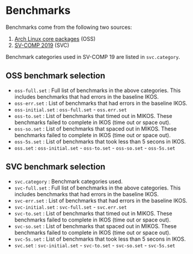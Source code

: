 # Benchmarks

Benchmarks come from the following two sources:

1. [Arch Linux core packages](https://wiki.archlinux.org/index.php/Official_repositories#core) (OSS)
2. [SV-COMP 2019](https://github.com/sosy-lab/sv-benchmarks) (SVC)

Benchmark categories used in SV-COMP 19 are listed in `svc.category`.

## OSS benchmark selection
- `oss-full.set` : Full list of benchmarks in the above categories.
This includes benchmarks that had errors in the baseline IKOS.
- `oss-err.set` : List of benchmarks that had errors in the baseline IKOS.
- `oss-initial.set` : `oss-full.set` - `oss.err.set`
- `oss-to.set` : List of benchmarks that timed out in MIKOS. These benchmarks failed
to complete in IKOS (time out or space out).
- `oss-so.set` : List of benchmarks that spaced out in MIKOS. These benchmarks failed
to complete in IKOS (time out or space out).
- `oss-5s.set` : List of benchmarks that took less than 5 secons in IKOS.
- `oss.set` : `oss-initial.set` - `oss-to.set` - `oss-so.set` - `oss-5s.set`

## SVC benchmark selection
- `svc.category` : Benchmark categories used.
- `svc-full.set` : Full list of benchmarks in the above categories.
This includes benchmarks that had errors in the baseline IKOS.
- `svc-err.set` : List of benchmarks that had errors in the baseline IKOS.
- `svc-initial.set` : `svc-full.set` - `svc.err.set`
- `svc-to.set` : List of benchmarks that timed out in MIKOS. These benchmarks failed
to complete in IKOS (time out or space out).
- `svc-so.set` : List of benchmarks that spaced out in MIKOS. These benchmarks failed
to complete in IKOS (time out or space out).
- `svc-5s.set` : List of benchmarks that took less than 5 secons in IKOS.
- `svc.set` : `svc-initial.set` - `svc-to.set` - `svc-so.set` - `svc-5s.set`
